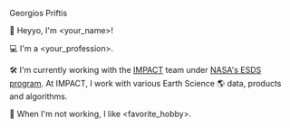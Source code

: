 Georgios Priftis

👋  Heyyo, I'm <your_name>!

💻  I'm a <your_profession>.

🛠️  I'm currently working with the [IMPACT](https://impact.earthdata.nasa.gov/) team under [NASA's ESDS program](https://earthdata.nasa.gov/esds).
At IMPACT, I work with various Earth Science 🌎 data, products and algorithms.

🎨  When I'm not working, I like <favorite_hobby>.